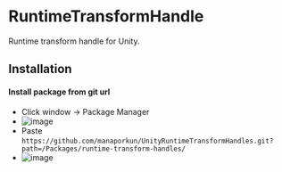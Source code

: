 # RuntimeTransformHandle

Runtime transform handle for Unity.

## Installation
#### Install package from git url

+ Click window -> Package Manager
+ ![image](https://github.com/pshtif/RuntimeTransformHandle/assets/68388374/4016716d-29da-4abd-b5e5-9674b48e85ec)
+ Paste `https://github.com/manaporkun/UnityRuntimeTransformHandles.git?path=/Packages/runtime-transform-handles/`
+ ![image](https://github.com/pshtif/RuntimeTransformHandle/assets/68388374/42a40719-6609-4e39-908a-9a0f98e7e438)
